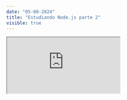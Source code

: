 ```yaml
---
date: "05-08-2024"
title: "Estudiando Node.js parte 2"
visible: true
---
```

<iframe src="https://www.youtube.com/embed/ygQ7BVk-ClE" allowfullscreen></iframe>

